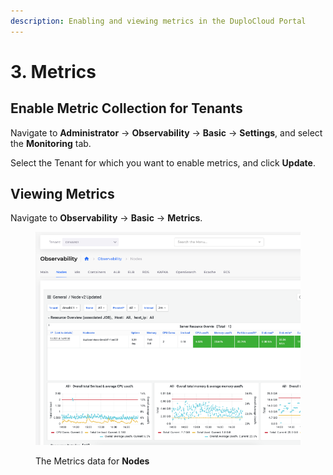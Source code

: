 ```yaml
---
description: Enabling and viewing metrics in the DuploCloud Portal
---
```


# 3. Metrics

## Enable Metric Collection for Tenants&#x20;

Navigate to **Administrator** -> **Observability** -> **Basic** -> **Settings**, and select the **Monitoring** tab.

Select the Tenant for which you want to enable metrics, and click **Update**.

## Viewing Metrics

Navigate to **Observability** -> **Basic** -> **Metrics**.

<figure><img src="../../../.gitbook/assets/metricsws.png" alt=""><figcaption><p>The Metrics data for <strong>Nodes</strong></p></figcaption></figure>
